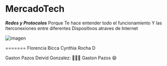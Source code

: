 # MercadoTech
***Redes y Protocolos***
Porque Te hace entender todo el funcionamiento Y las Iterconexiones entre diferentes Dispositivos atraves de Internet 

![imagen](https://directivosygerentes.es/wp-content/uploads/2018/03/luna-681x454.jpg)

=======
Florencia Bicca
Cynthia Rocha D

Gaston Pazos
Deivid Gonzalez: ​​👨‍💻​​​​​🚀​
Gaston Pazos :smile:

